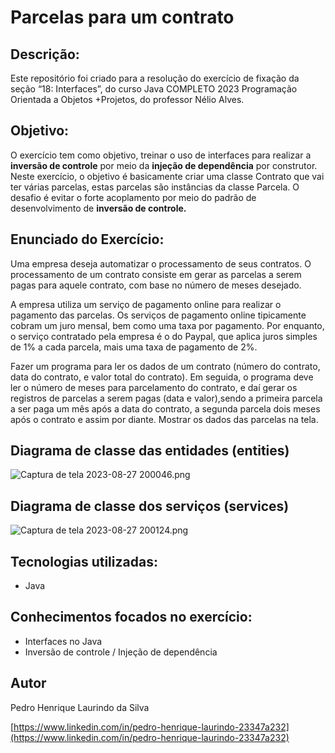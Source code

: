 
# Parcelas para um contrato

## Descrição:

Este repositório foi criado para a resolução do exercício de fixação da seção “18: Interfaces”, do curso Java COMPLETO 2023 Programação Orientada a Objetos +Projetos, do professor Nélio Alves.

## Objetivo:

O exercício tem como objetivo, treinar o uso de interfaces para realizar a **inversão de controle** por meio da **injeção de dependência** por construtor. Neste exercício, o objetivo é basicamente criar uma classe Contrato que vai ter várias parcelas, estas parcelas são instâncias da classe Parcela. O desafio é evitar o forte acoplamento por meio do padrão de desenvolvimento de **inversão de controle.**

## Enunciado do Exercício:

Uma empresa deseja automatizar o processamento de seus contratos. O processamento de um contrato consiste em gerar as parcelas a serem pagas para aquele contrato, com base no número de meses desejado.

A empresa utiliza um serviço de pagamento online para realizar o pagamento das parcelas. Os serviços de pagamento online tipicamente cobram um juro mensal, bem como uma taxa por pagamento. Por enquanto, o serviço contratado pela empresa é o do Paypal, que aplica juros simples de 1% a cada parcela, mais uma taxa de pagamento de 2%.

Fazer um programa para ler os dados de um contrato (número do contrato, data do contrato, e valor total do contrato). Em seguida, o programa deve ler o número de meses para parcelamento do contrato, e daí gerar os registros de parcelas a serem pagas (data e valor),sendo a primeira parcela a ser paga um mês após a data do contrato, a segunda parcela dois meses após o contrato e assim por diante. Mostrar os dados das parcelas na tela.

## Diagrama de classe das entidades (entities)

![Captura de tela 2023-08-27 200046.png](readme%20md%20424bf7b0d0d04127a2d2234db6af55f3/Captura_de_tela_2023-08-27_200046.png)

## Diagrama de classe dos serviços (services)

![Captura de tela 2023-08-27 200124.png](readme%20md%20424bf7b0d0d04127a2d2234db6af55f3/Captura_de_tela_2023-08-27_200124.png)

## Tecnologias utilizadas:

- Java

## Conhecimentos focados no exercício:

- Interfaces no Java
- Inversão de controle / Injeção de dependência

## Autor

Pedro Henrique Laurindo da Silva

[https://www.linkedin.com/in/pedro-henrique-laurindo-23347a232](https://www.linkedin.com/in/pedro-henrique-laurindo-23347a232)
